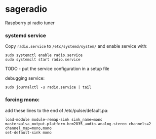 # sageradio
Raspberry pi radio tuner






### systemd service

Copy `radio.service` to `/etc/systemd/system/` and enable service with:
```shell
sudo systemctl enable radio.service
sudo systemclt start radio.service
```

TODO - put the service configuration in a setup file

debugging service:
```shell
sudo journalctl -u radio.service | tail
```


### forcing mono:

add these lines to the end of /etc/pulse/default.pa:
```shell
load-module module-remap-sink sink_name=mono master=alsa_output.platform-bcm2835_audio.analog-stereo channels=2 channel_map=mono,mono
set-default-sink mono
```
